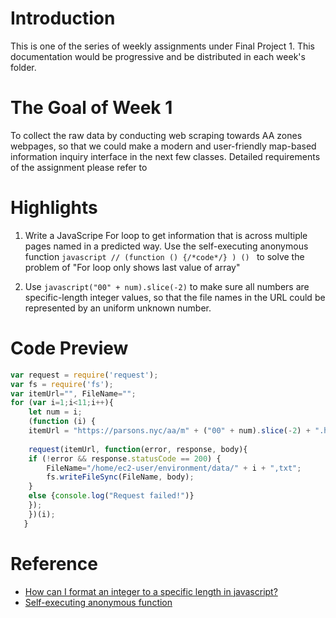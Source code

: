# Introduction

This is one of the series of weekly assignments under Final Project 1. This documentation would be progressive and be distributed in each week's folder.

# The Goal of Week 1
To collect the raw data by conducting web scraping towards AA zones webpages, so that we could make a modern and user-friendly map-based information inquiry interface in the next few classes. Detailed requirements of the assignment please refer to 

# Highlights

1. Write a JavaScripe For loop to get information that is across multiple pages named in a predicted way. Use the self-executing anonymous function ```javascript // (function () {/*code*/} ) () ``` to solve the problem of "For loop only shows last value of array" 

2. Use ```javascript("00" + num).slice(-2)``` to make sure all numbers are specific-length integer values, so that the file names in the URL could be represented by an uniform unknown number. 

# Code Preview
```javascript
var request = require('request');
var fs = require('fs');
var itemUrl="", FileName="";
for (var i=1;i<11;i++){
    let num = i;
    (function (i) {
    itemUrl = "https://parsons.nyc/aa/m" + ("00" + num).slice(-2) + ".html";
    
    request(itemUrl, function(error, response, body){
    if (!error && response.statusCode == 200) { 
        FileName="/home/ec2-user/environment/data/" + i + ",txt";
        fs.writeFileSync(FileName, body);
    }
    else {console.log("Request failed!")}
    });
    })(i);
   }

```

# Reference
* [How can I format an integer to a specific length in javascript?](https://stackoverflow.com/questions/1127905/how-can-i-format-an-integer-to-a-specific-length-in-javascript)
* [Self-executing anonymous function](https://www.cnblogs.com/csuwujing/p/8021913.html)
